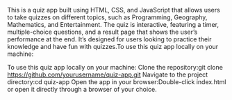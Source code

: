 This is a quiz app built using HTML, CSS, and JavaScript that allows users to take quizzes on different topics, such as Programming, Geography, Mathematics, and Entertainment. The quiz is interactive, featuring a timer, multiple-choice questions, and a result page that shows the user’s performance at the end. It’s designed for users looking to practice their knowledge and have fun with quizzes.To use this quiz app locally on your machine:

To use this quiz app locally on your machine:
Clone the repository:git clone https://github.com/yourusername/quiz-app.git
Navigate to the project directory:cd quiz-app
Open the app in your browser:Double-click index.html or open it directly through a browser of your choice.
